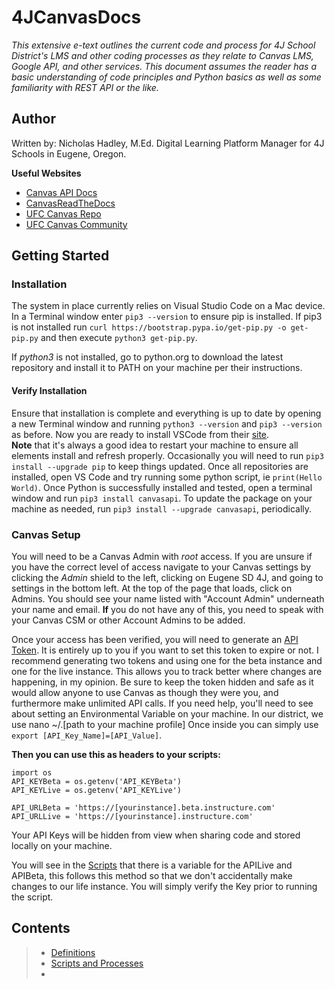 <!-- https://www.markdownguide.org/basic-syntax/ Markdown syntax sheet -->

# 4JCanvasDocs

*This extensive e-text outlines the current code and process for 4J School District's LMS and other coding processes as they relate to Canvas LMS, Google API, and other services. This document assumes the reader has a basic understanding of code principles and Python basics as well as some familiarity with REST API or the like.*  

## Author ##
Written by: Nicholas Hadley, M.Ed. Digital Learning Platform Manager for 4J Schools in Eugene, Oregon.

**Useful Websites**  
- [Canvas API Docs](https://canvas.instructure.com/doc/api/all_resources.html)  
- [CanvasReadTheDocs](https://canvasapi.readthedocs.io/en/stable/)  
- [UFC Canvas Repo](https://github.com/ucfopen/canvasapi/tree/master)  
- [UFC Canvas Community](ucfopen.slack.com)  

## Getting Started
### Installation
The system in place currently relies on Visual Studio Code on a Mac device. In a Terminal window enter `pip3 --version` to ensure pip is installed. If pip3 is not installed run `curl https://bootstrap.pypa.io/get-pip.py -o get-pip.py` and then execute `python3 get-pip.py`. 

If *python3* is not installed, go to python.org to download the latest repository and install it to PATH on your machine per their instructions. 

#### Verify Installation 
Ensure that installation is complete and everything is up to date by opening a new Terminal window and running `python3 --version` and `pip3 --version` as before. Now you are ready to install VSCode from their [site](https://code.visualstudio.com/download).  
**Note** that it's always a good idea to restart your machine to ensure all elements install and refresh properly. Occasionally you will need to run `pip3 install --upgrade pip` to keep things updated. 
Once all repositories are installed, open VS Code and try running some python script, ie `print(Hello World)`. Once Python is successfully installed and tested, open a terminal window and run `pip3 install canvasapi`. To update the package on your machine as needed, run `pip3 install --upgrade canvasapi`, periodically.

### Canvas Setup ###
You will need to be a Canvas Admin with *root* access. If you are unsure if you have the correct level of access navigate to your Canvas settings by clicking the *Admin* shield to the left, clicking on Eugene SD 4J, and going to settings in the bottom left. At the top of the page that loads, click on Admins. You should see your name listed with "Account Admin" underneath your name and email. **If** you do not have any of this, you need to speak with your Canvas CSM or other Account Admins to be added.  

Once your access has been verified, you will need to generate an [API Token](https://community.canvaslms.com/t5/Admin-Guide/How-do-I-manage-API-access-tokens-as-an-admin/ta-p/89). It is entirely up to you if you want to set this token to expire or not. I recommend generating two tokens and using one for the beta instance and one for the live instance. This allows you to track better where changes are happening, in my opinion. Be sure to keep the token hidden and safe as it would allow anyone to use Canvas as though they were you, and furthermore make unlimited API calls. If you need help, you'll need to see about setting an Environmental Variable on your machine. In our district, we use nano ~/.[path to your machine profile] Once inside you can simply use `export [API_Key_Name]=[API_Value]`. 

**Then you can use this as headers to your scripts:** 

    import os
    API_KEYBeta = os.getenv('API_KEYBeta')
    API_KEYLive = os.getenv('API_KEYLive')

    API_URLBeta = 'https://[yourinstance].beta.instructure.com'
    API_URLLive = 'https://[yourinstance].instructure.com'

Your API Keys will be hidden from view when sharing code and stored locally on your machine. 

You will see in the [Scripts](Scripts.md) that there is a variable for the APILive and APIBeta, this follows this method so that we don't accidentally make changes to our life instance. You will simply verify the Key prior to running the script. 


## Contents ##
>
> - [Definitions ](Definitions.md)
> - [Scripts and Processes](Scripts.md)
> - 

